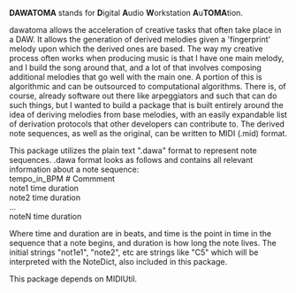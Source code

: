 **DAWATOMA** stands for **D**igital **A**udio **W**orkstation
**A**u**TOMA**tion.

dawatoma allows the acceleration of creative tasks that often take place in a
DAW. It allows the generation of derived melodies given a 'fingerprint' melody
upon which the derived ones are based. The way my creative process often works
when producing music is that I have one main melody, and I build the song
around that, and a lot of that involves composing additional melodies that go
well with the main one. A portion of this is algorithmic and can be outsourced
to computational algorithms. There is, of course, already software out
there like arpeggiators and such that can do such things, but I wanted to
build a package that is built entirely around the idea of deriving melodies
from base melodies, with an easily expandable list of derivation protocols
that other developers can contribute to. The derived note sequences, as well
as the original, can be written to MIDI (.mid) format.

This package utilizes the plain text ".dawa" format to represent note
sequences. .dawa format looks as follows and contains all relevant information
about a note sequence:  
tempo_in_BPM # Commment  
note1 time duration  
note2 time duration  
...  
noteN time duration

Where time and duration are in beats, and time is the point in time in the
sequence that a note begins, and duration is how long the note lives. The
initial strings "not1e1", "note2", etc are strings like "C5" which will be
interpreted with the NoteDict, also included in this package.  
  
This package depends on MIDIUtil.
